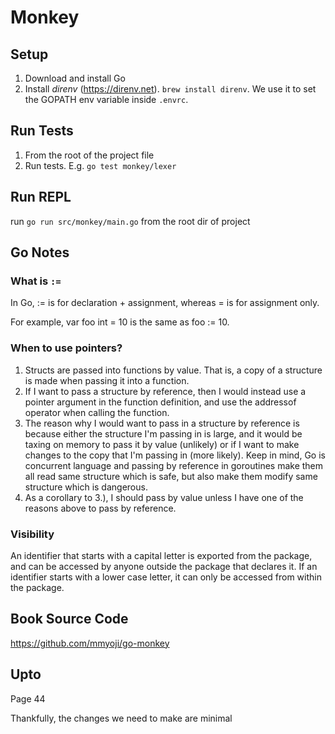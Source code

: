 # Monkey

## Setup
1. Download and install Go
2. Install *direnv* (https://direnv.net). ```brew install direnv```. We use it to set the GOPATH env variable inside ```.envrc```.

## Run Tests
1. From the root of the project file
2. Run tests. E.g. ```go test monkey/lexer```

## Run REPL

run ```go run src/monkey/main.go``` from the root dir of project

## Go Notes
### What is ```:=```
In Go, := is for declaration + assignment, whereas = is for assignment only.

For example, var foo int = 10 is the same as foo := 10.

### When to use pointers?
1. Structs are passed into functions by value. That is, a copy of a structure is made when passing it into a function.
2. If I want to pass a structure by reference, then I would instead use a pointer argument in the function definition, and use the addressof operator when calling the function.
3. The reason why I would want to pass in a structure by reference is because either the structure I'm passing in is large, and it would be taxing on memory to pass it by value (unlikely) or if I want to make changes to the copy that I'm passing in (more likely).
Keep in mind, Go is concurrent language and passing by reference in goroutines make them all read same structure which is safe, but also make them modify same structure which is dangerous.
4. As a corollary to 3.), I should pass by value unless I have one of the reasons above to pass by reference.

### Visibility
An identifier that starts with a capital letter is exported from the package, and can be accessed by anyone outside the package that declares it.
If an identifier starts with a lower case letter, it can only be accessed from within the package.

## Book Source Code

https://github.com/mmyoji/go-monkey


## Upto
Page 44

Thankfully, the changes we need to make are minimal
